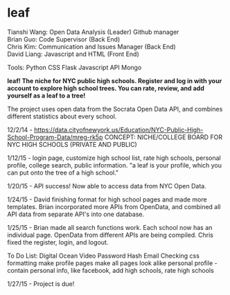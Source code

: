 # leaf

Tianshi Wang: Open Data Analysis (Leader) Github manager<br>
Brian Guo: Code Supervisor (Back End) <br>
Chris Kim: Communication and Issues Manager (Back End)<br>
David Liang: Javascript and HTML (Front End)<br>

Tools:
Python CSS Flask Javascript API Mongo

<b>leaf! The niche for NYC public high schools. Register and log in with your account to explore high school trees. You can rate, review, and add yourself as a leaf to a tree! </b>

The project uses open data from the Socrata Open Data API, and combines different statistics about every school.

12/2/14 - https://data.cityofnewyork.us/Education/NYC-Public-High-School-Program-Data/mreg-rk5p
CONCEPT: NICHE/COLLEGE BOARD FOR NYC HIGH SCHOOLS (PRIVATE AND PUBLIC)

1/12/15 - login page, customize high school list, rate high schools, personal profile, college search, public information.
"a leaf is your profile, which you can put onto the tree of a high school."

1/20/15 - API success! Now able to access data from NYC Open Data.

1/24/15 - David finishing format for high school pages and made more templates. Brian incorporated more APIs from OpenData, and combined all API data from separate API's into one database.

1/25/15 - Brian made all search functions work. Each school now has an individual page. OpenData from different APIs are being compiled. Chris fixed the register, login, and logout.

To Do List:
Digital Ocean
Video
Password Hash
Email Checking
css formatting
make profile pages
make all pages look alike
personal profile - contain personal info, like facebook, add high schools, rate high schools

1/27/15 - Project is due!
